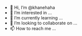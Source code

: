 - 👋 Hi, I’m @khanehaha
- 👀 I’m interested in ...
- 🌱 I’m currently learning ...
- 💞️ I’m looking to collaborate on ...
- 📫 How to reach me ...

<!---
khanehaha/khanehaha is a ✨ special ✨ repository because its `README.md` (this file) appears on your GitHub profile.
You can click the Preview link to take a look at your changes.
--->
